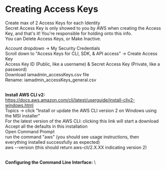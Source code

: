 # Creating Access Keys

Create max of 2 Access Keys for each Identity \
Secret Access Key is only showed to you by AWS when creating the Access Key, and that's it! You're responsible for holding onto this info. \
You can Delete Access Keys, or Make Inactive.

Account dropdown → My Security Credentials \
Scroll down to "Access Keys for CLI, SDK, & API access" → Create Access Key \
Access Key ID (Public, like a username) & Secret Access Key (Private, like a password) \
Download iamadmin_accessKeys.csv file \
Rename: iamadmin_accessKeys_general.csv

\
**Install AWS CLI v2:** \
https://docs.aws.amazon.com/cli/latest/userguide/install-cliv2-windows.html \
Topics → click "Install or update the AWS CLI version 2 on Windows using the MSI installer" \
For the latest version of the AWS CLI: clicking this link will start a download \
Accept all the defaults in this installation \
Open Command Prompt \
run the command "aws" (you should see usage instructions, then everything installed successfully as expected) \
aws --version (this should return aws-cli/2.X.XX indicating version 2)

\
**Configuring the Command Line Interface:** \
